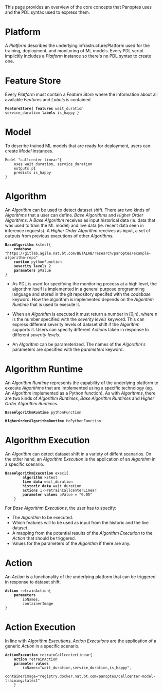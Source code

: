 This page provides an overview of the core concepts that Panoptes uses and the PDL syntax used to express them.

# Platform
A _Platform_ describes the underlying infrastructure/Platform used for the training, deployment, and monitoring of ML models. Every PDL script implicitly includes a _Platform_ instance so there's no PDL syntax to create one.

# Feature Store
Every _Platform_ must contain a _Feature Store_ where the information about all available _Features_ and _Labels_ is contained. 

<code><b>FeatureStore</b>{
	<b>features</b>
	    wait_duration
		service_duration
	<b>labels</b> 
	    is_happy
}</code>

# Model
To describe trained ML models that are ready for deployment, users can create _Model_ instances.


    Model "callcenter-linear"{
        uses wait_duration, service_duration
        outputs p1
        predicts is_happy
    }


# Algorithm
An _Algorithm_ can be used to detect dataset shift. There are two kinds of _Algorithms_ that a user can define. _Base Algorithms_ and _Higher Order Algorithms_. A _Base Algorithm_ receives as input historical data (ie. data that was used to train the ML model) and live data (ie. recent data seen in inference requests). A _Higher Order Algorithm_ receives as input, a set of outputs from previous executions of other _Algorithms_.

<pre><code><b>BaseAlgorithm</b> kstest{
	<b>codebase</b> "https://gitlab.agile.nat.bt.com/BETALAB/research/panoptes/example-algorithm-repo"
    <b>runtime</b> pythonFunction
    <b>severity levels</b> 2
    <b>parameters</b> pValue
}</code></pre>

- As PDL is used for specifying the monitoring process at a high level, the algorithm itself is implemented in a general purpose programming language and stored in the git repository specifed with the _codebase_ keyword. How the algorithm is implemented depends on the _Algorithm Runtime_ that is used to execute it.

- When an _Algorithm_ is executed it must return a number in [0,n), where n is the number specified with the _severity levels_ keyword. This can express different severity levels of dataset shift if the _Algorithm_ supports it. Users can specify different _Actions_ taken in response to different _severity levels_.

- An _Algorithm_ can be parameterized. The names of the _Algorithm's_ parameters are specified with the _parameters_ keyword.

# Algorithm Runtime
An _Algorithm Runtime_ represents the capability of the underlying platform to execute _Algorithms_ that are implemented using a specific technology (eg. An _Algorithm_ implemented as a Python function). As with _Algorithms_, there are two kinds of _Algorithm Runtimes_, _Base Algorithm Runtimes_ and _Higher Order Algorithm Runtimes_.

<pre><code><b>BaseAlgorithmRuntime</b> pythonFunction</code></pre>

<pre><code><b>HigherOrderAlgorithmRuntime</b> HoPythonFunction</code></pre>

# Algorithm Execution
An _Algorithm_ can detect dataset shift in a variety of diffent scenarios. On the other hand, an _Algorithm Execution_ is the application of an _Algorithm_ in a specific scenario. 

<pre><code><b>BaseAlgorithmExecution</b> exec1{
		<b>algorithm</b> kstest
		<b>live data</b> wait_duration
		<b>historic data</b> wait_duration
		<b>actions</b> 1->retrainCallcenterLinear
		<b>parameter values</b> pValue = "0.05"
	}</code></pre>

For _Base Algorithm Executions_, the user has to specify:
- The _Algorithm_ to be executed.
- Which features will to be used as input from the historic and the live dataset.   
- A mapping from the potential results of the _Algorithm Execution_ to the _Action_ that should be triggered.
- Values for the parameters of the _Algorithm_ if there are any.

# Action
An _Action_ is a functionality of the underlying platform that can be triggered in response to dataset shift.

<pre><code><b>Action</b> retrainAction{
    <b>parameters</b>
        ioNames,
        containerImage
}</code></pre>

# Action Execution
In line with _Algorithm Executions_, _Action Executions_ are the application of a generic _Action_ in a specific scenario.

<pre><code><b>ActionExecution</b> retrainCallcenterLinear{
    <b>action</b> retrainAction
    <b>parameter values</b>
        ioNames="wait_duration,service_duration,is_happy",  
        containerImage="registry.docker.nat.bt.com/panoptes/callcenter-model-training:latest"
	}</code></pre>